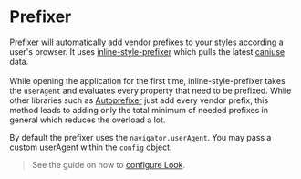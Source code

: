 # Prefixer 
Prefixer will automatically add vendor prefixes to your styles according a user's browser. It uses [inline-style-prefixer](https://github.com/rofrischmann/inline-style-prefixer) which pulls the latest [caniuse](http://caniuse.com) data.<br><br>
While opening the application for the first time, inline-style-prefixer takes the `userAgent` and evaluates every property that need to be prefixed. While other libraries such as [Autoprefixer](https://github.com/postcss/autoprefixer) just add every vendor prefix, this method leads to adding only the total minimum of needed prefixes in general which reduces the overload a lot.

By default the prefixer uses the `navigator.userAgent`. You may pass a custom userAgent within the `config` object.
> See the guide on how to [configure Look](../guides/configureLook.md).
